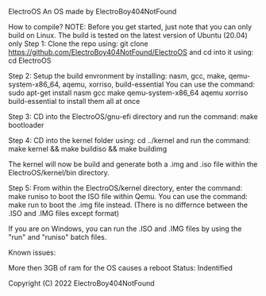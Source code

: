 ElectroOS
An OS made by ElectroBoy404NotFound

How to compile?
NOTE: Before you get started, just note that you can only build on Linux. The build is tested on the latest version of Ubuntu (20.04) only
Step 1:
Clone the repo using: git clone https://github.com/ElectroBoy404NotFound/ElectroOS and cd into it using: cd ElectroOS

Step 2:
Setup the build envronment by installing: nasm, gcc, make, qemu-system-x86_64, aqemu, xorriso, build-essential
You can use the command: sudo apt-get install nasm gcc make qemu-system-x86_64 aqemu xorriso build-essential to install them all at once

Step 3:
CD into the ElectroOS/gnu-efi directory and run the command: make bootloader

Step 4:
CD into the kernel folder using: cd ../kernel and run the command: make kernel && make buildiso && make buildimg

The kernel will now be build and generate both a .img and .iso file within the ElectroOS/kernel/bin directory. 

Step 5:
From within the ElectroOS/kernel directory, enter the command: make runiso to boot the ISO file within Qemu.
You can use the command: make run to boot the .img file instead. (There is no differnce between the .ISO and .IMG files except format)

If you are on Windows, you can run the .ISO and .IMG files by using the "run" and "runiso" batch files.

Known issues:

More then 3GB of ram for the OS causes a reboot
Status: Indentified

Copyright (C) 2022 ElectroBoy404NotFound